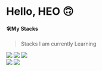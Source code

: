 # Hello, HEO 🙃


#### 🛠My Stacks

> Stacks I am currently Learning

<p>
	<img src="https://img.shields.io/badge/Swift-FA7343?style=flat-square&logo=Swift&logoColor=white"/></a>
  	<img src="https://img.shields.io/badge/Xcode-1575F9?style=flat-square&logo=Xcode&logoColor=white"/></a>
	<img src="https://img.shields.io/badge/CocoaPods-EE3322?style=flat-square&logo=CocoaPods&logoColor=white"/></a>
	<br>
	<img src="https://img.shields.io/badge/Notion-000000?style=flat-square&logo=Notion&logoColor=white"/></a>
	<img src="https://img.shields.io/badge/Adobe XD-FF61F6?style=flat-square&logo=Adobe-XD&logoColor=black"/>
</p>

